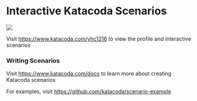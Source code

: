 # Interactive Katacoda Scenarios

[![](http://shields.katacoda.com/katacoda/yhc1216/count.svg)](https://www.katacoda.com/yhc1216 "Get your profile on Katacoda.com")

Visit https://www.katacoda.com/yhc1216 to view the profile and interactive scenarios

### Writing Scenarios
Visit https://www.katacoda.com/docs to learn more about creating Katacoda scenarios

For examples, visit https://github.com/katacoda/scenario-example
